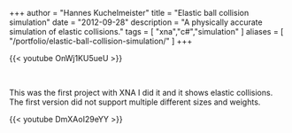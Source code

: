 +++
author = "Hannes Kuchelmeister"
title = "Elastic ball collision simulation"
date = "2012-09-28"
description = "A physically accurate simulation of elastic collisions."
tags = [
    "xna","c#","simulation"
]
aliases = [
	"/portfolio/elastic-ball-collision-simulation/"
]
+++

{{< youtube OnWj1KU5ueU >}}

<br>

This was the first project with XNA I did it and it shows elastic collisions. The first version did not support multiple different sizes and weights.


{{< youtube DmXAoI29eYY >}}
